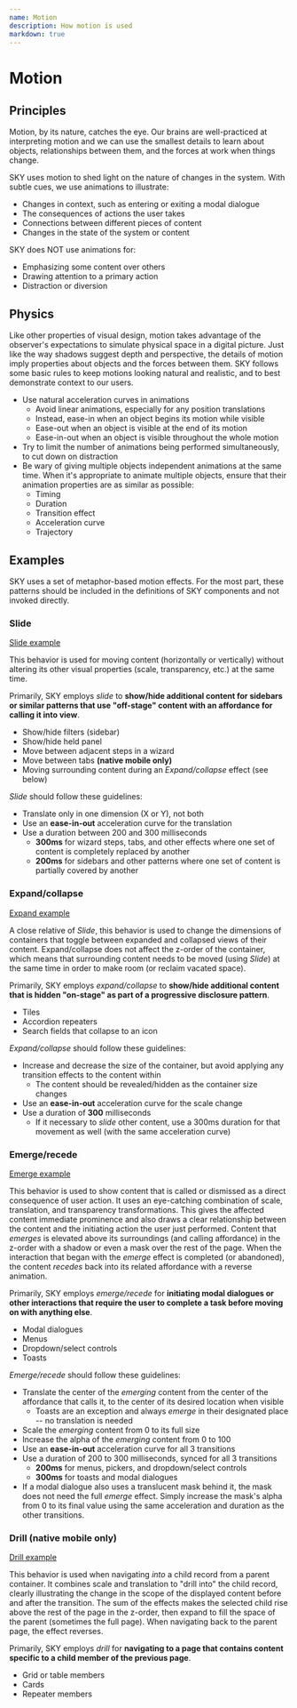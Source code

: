 ```yaml
---
name: Motion
description: How motion is used
markdown: true
---
```


<h1 class="bb-page-heading">Motion</h1>

<h2 class="bb-section-heading">Principles</h2>

Motion, by its nature, catches the eye. Our brains are well-practiced at interpreting motion and we can use the smallest details to learn about objects, relationships between them, and the forces at work when things change.

SKY uses motion to shed light on the nature of changes in the system. With subtle cues, we use animations to illustrate:

* Changes in context, such as entering or exiting a modal dialogue
* The consequences of actions the user takes
* Connections between different pieces of content
* Changes in the state of the system or content

SKY does NOT use animations for:

* Emphasizing some content over others
* Drawing attention to a primary action
* Distraction or diversion

<h2 class="bb-section-heading">Physics</h2>

Like other properties of visual design, motion takes advantage of the observer's expectations to simulate physical space in a digital picture. Just like the way shadows suggest depth and perspective, the details of motion imply properties about objects and the forces between them. SKY follows some basic rules to keep motions looking natural and realistic, and to best demonstrate context to our users.

* Use natural acceleration curves in animations
	* Avoid linear animations, especially for any position translations
	* Instead, ease-in when an object begins its motion while visible
	* Ease-out when an object is visible at the end of its motion
	* Ease-in-out when an object is visible throughout the whole motion
* Try to limit the number of animations being performed simultaneously, to cut down on distraction
* Be wary of giving multiple objects independent animations at the same time. When it's appropriate to animate multiple objects, ensure that their animation properties are as similar as possible:
	* Timing
	* Duration
	* Transition effect
	* Acceleration curve
	* Trajectory


<h2 class="bb-section-heading">Examples</h2>

SKY uses a set of metaphor-based motion effects. For the most part, these patterns should be included in the definitions of SKY components and not invoked directly.

<h3 class="bb-subsection-heading">Slide</h3>

[Slide example](https://blackbaudinc.box.com/s/w7cs2wperphvbdhauhcnlz3vmprkl3y6)

This behavior is used for moving content (horizontally or vertically) without altering its other visual properties (scale, transparency, etc.) at the same time. 

Primarily, SKY employs _slide_ to **show/hide additional content for sidebars or similar patterns that use "off-stage" content with an affordance for calling it into view**.

* Show/hide filters (sidebar)
* Show/hide held panel
* Move between adjacent steps in a wizard
* Move between tabs **(native mobile only)**
* Moving surrounding content during an _Expand/collapse_ effect (see below)

_Slide_ should follow these guidelines:

* Translate only in one dimension (X or Y), not both
* Use an **ease-in-out** acceleration curve for the translation
* Use a duration between 200 and 300 milliseconds
	* **300ms** for wizard steps, tabs, and other effects where one set of content is completely replaced by another
	* **200ms** for sidebars and other patterns where one set of content is partially covered by another

<h3 class="bb-subsection-heading">Expand/collapse</h3>

[Expand example](https://blackbaudinc.box.com/s/0ush0ig0pf39f4mkj9n354q8r2lqc0vr)

A close relative of _Slide_, this behavior is used to change the dimensions of containers that toggle between expanded and collapsed views of their content. Expand/collapse does not affect the z-order of the container, which means that surrounding content needs to be moved (using _Slide_) at the same time in order to make room (or reclaim vacated space).

Primarily, SKY employs _expand/collapse_ to **show/hide additional content that is hidden "on-stage" as part of a progressive disclosure pattern**.

* Tiles
* Accordion repeaters
* Search fields that collapse to an icon

_Expand/collapse_ should follow these guidelines:

* Increase and decrease the size of the container, but avoid applying any transition effects to the content within
	* The content should be revealed/hidden as the container size changes
* Use an **ease-in-out** acceleration curve for the scale change
* Use a duration of **300** milliseconds
	* If it necessary to _slide_ other content, use a 300ms duration for that movement as well (with the same acceleration curve)

<h3 class="bb-subsection-heading">Emerge/recede</h3>

[Emerge example](https://blackbaudinc.box.com/s/xkyl455v5sy5qm2wcu23th66l3o07pcj)

This behavior is used to show content that is called or dismissed as a direct consequence of user action. It uses an eye-catching combination of scale, translation, and transparency transformations. This gives the affected content immediate prominence and also draws a clear relationship between the content and the initiating action the user just performed. Content that _emerges_ is elevated above its surroundings (and calling affordance) in the z-order with a shadow or even a mask over the rest of the page. When the interaction that began with the _emerge_ effect is completed (or abandoned), the content _recedes_ back into its related affordance with a reverse animation.

Primarily, SKY employs _emerge/recede_ for **initiating modal dialogues or other interactions that require the user to complete a task before moving on with anything else**.

* Modal dialogues
* Menus
* Dropdown/select controls
* Toasts

_Emerge/recede_ should follow these guidelines:

* Translate the center of the _emerging_ content from the center of the affordance that calls it, to the center of its desired location when visible
	* Toasts are an exception and always _emerge_ in their designated place -- no translation is needed
* Scale the _emerging_ content from 0 to its full size
* Increase the alpha of the _emerging_ content from 0 to 100
* Use an **ease-in-out** acceleration curve for all 3 transitions
* Use a duration of 200 to 300 milliseconds, synced for all 3 transitions
	* **200ms** for menus, pickers, and dropdown/select controls
	* **300ms** for toasts and modal dialogues
* If a modal dialogue also uses a translucent mask behind it, the mask does not need the full _emerge_ effect. Simply increase the mask's alpha from 0 to its final value using the same acceleration and duration as the other transitions.

<h3 class="bb-subsection-heading">Drill (native mobile only)</h3>

[Drill example](https://blackbaudinc.box.com/s/80utgc92xegxsfd8qztq4hd57diwt2ra)

This behavior is used when navigating _into_ a child record from a parent container. It combines scale and translation to "drill into" the child record, clearly illustrating the change in the scope of the displayed content before and after the transition. The sum of the effects makes the selected child rise above the rest of the page in the z-order, then expand to fill the space of the parent (sometimes the full page). When navigating back to the parent page, the effect reverses.

Primarily, SKY employs _drill_ for **navigating to a page that contains content specific to a child member of the previous page**.

* Grid or table members
* Cards
* Repeater members